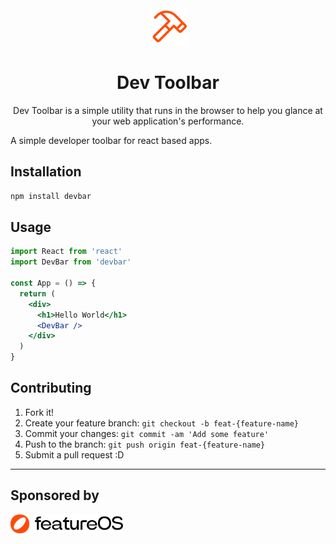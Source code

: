 <div align="center">
  <img alt="devbar logo" height="60" src="./assets/devtoolbar.png">
  <h1 align="center">
    Dev Toolbar
  </h1>
  <p>Dev Toolbar is a simple utility that runs in the browser to help you glance at your web application's performance.</p>
</div>

A simple developer toolbar for react based apps.

## Installation

```bash
npm install devbar
```

## Usage

```jsx
import React from 'react'
import DevBar from 'devbar'

const App = () => {
  return (
    <div>
      <h1>Hello World</h1>
      <DevBar />
    </div>
  )
}
```

## Contributing

1. Fork it!
2. Create your feature branch: `git checkout -b feat-{feature-name}`
3. Commit your changes: `git commit -am 'Add some feature'`
4. Push to the branch: `git push origin feat-{feature-name}`
5. Submit a pull request :D

---

## Sponsored by

<a href='https://featureos.app'>
<img alt="featureOS logo" height="30" src="./assets/logo_full.png">
</a>
